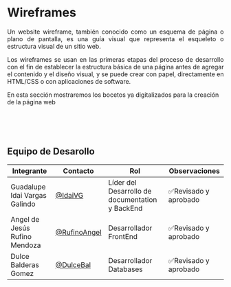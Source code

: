 # **Wireframes**

<p align = "justify">Un website wireframe, también conocido como un esquema de página o plano de pantalla, es una guía visual que representa el esqueleto o estructura visual de un sitio web.​</p>
<p align = "justify">
Los wireframes se usan en las primeras etapas del proceso de desarrollo con el fin de establecer la estructura básica de una página antes de agregar el contenido y el diseño visual, y se puede crear con papel, directamente en HTML/CSS o con aplicaciones de software.</p>

<p align = "justif">En esta sección mostraremos los bocetos ya digitalizados para la creación de la página web</p>


<br>
<br>
<br>

## Equipo de Desarollo
| Integrante    | Contacto | Rol | Observaciones |
|----------------|--------|----------|---------------|
| Guadalupe Idai Vargas Galindo  |[@IdaiVG](https://github.com/IdaiVG)|    Líder del Desarrollo de documentation y BackEnd  |✅Revisado y aprobado  |
| Angel de Jesús Rufino Mendoza   |  [@RufinoAngel](https://github.com/RufinoAngel)      |Desarrollador FrontEnd|✅Revisado y aprobado |
|Dulce Balderas Gomez|[@DulceBal](https://github.com/DulceBal)|Desarrollador Databases|✅Revisado y aprobado|
